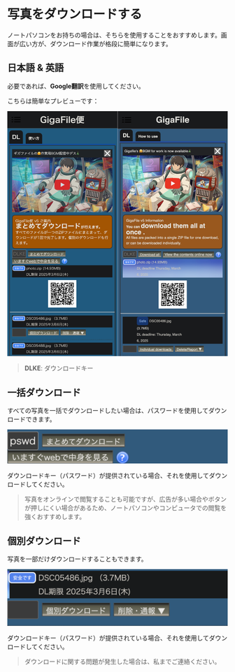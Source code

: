 # 写真をダウンロードする

ノートパソコンをお持ちの場合は、そちらを使用することをおすすめします。画面が広い方が、ダウンロード作業が格段に簡単になります。

## 日本語 & 英語

必要であれば、**Google翻訳**を使用してください。

こちらは簡単なプレビューです：

![](./images/original-vs-translation.jpg)

> **DLKE**: ダウンロードキー

## 一括ダウンロード

すべての写真を一括でダウンロードしたい場合は、パスワードを使用してダウンロードできます。

![](./images/download-at-once-jp.png)

ダウンロードキー（パスワード）が提供されている場合、それを使用してダウンロードしてください。

> 写真をオンラインで閲覧することも可能ですが、広告が多い場合やボタンが押しにくい場合があるため、ノートパソコンやコンピュータでの閲覧を強くおすすめします。

## 個別ダウンロード

写真を一部だけダウンロードすることもできます。

![](./images/step-3-indivisual-download-jpn.png)

ダウンロードキー（パスワード）が提供されている場合、それを使用してダウンロードしてください。

> ダウンロードに関する問題が発生した場合は、私までご連絡ください。